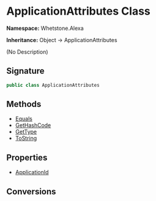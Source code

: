 # ApplicationAttributes Class
**Namespace:** Whetstone.Alexa

**Inheritance:** Object → ApplicationAttributes

(No Description)

## Signature
```csharp
public class ApplicationAttributes
```
## Methods
- [Equals](ApplicationAttributes/Equals.md)
- [GetHashCode](ApplicationAttributes/GetHashCode.md)
- [GetType](ApplicationAttributes/GetType.md)
- [ToString](ApplicationAttributes/ToString.md)
## Properties
- [ApplicationId](ApplicationAttributes/ApplicationId.md)
## Conversions
